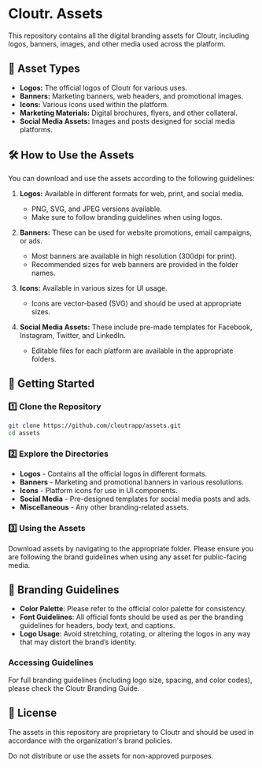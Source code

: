 # Cloutr. Assets

This repository contains all the digital branding assets for Cloutr, including logos, banners, images, and other media used across the platform.

## 📂 Asset Types

- **Logos:** The official logos of Cloutr for various uses.
- **Banners:** Marketing banners, web headers, and promotional images.
- **Icons:** Various icons used within the platform.
- **Marketing Materials:** Digital brochures, flyers, and other collateral.
- **Social Media Assets:** Images and posts designed for social media platforms.

## 🛠️ How to Use the Assets

You can download and use the assets according to the following guidelines:

1. **Logos:** Available in different formats for web, print, and social media.

   - PNG, SVG, and JPEG versions available.
   - Make sure to follow branding guidelines when using logos.

2. **Banners:** These can be used for website promotions, email campaigns, or ads.

   - Most banners are available in high resolution (300dpi for print).
   - Recommended sizes for web banners are provided in the folder names.

3. **Icons:** Available in various sizes for UI usage.

   - Icons are vector-based (SVG) and should be used at appropriate sizes.

4. **Social Media Assets:** These include pre-made templates for Facebook, Instagram, Twitter, and LinkedIn.
   - Editable files for each platform are available in the appropriate folders.

## 🚀 Getting Started

### 1️⃣ Clone the Repository

```sh
git clone https://github.com/cloutrapp/assets.git
cd assets
```

### 2️⃣ Explore the Directories

- **Logos** - Contains all the official logos in different formats.
- **Banners** - Marketing and promotional banners in various resolutions.
- **Icons** - Platform icons for use in UI components.
- **Social Media** - Pre-designed templates for social media posts and ads.
- **Miscellaneous** - Any other branding-related assets.

### 3️⃣ Using the Assets

Download assets by navigating to the appropriate folder.
Please ensure you are following the brand guidelines when using any asset for public-facing media.

## 🎨 Branding Guidelines

- **Color Palette**: Please refer to the official color palette for consistency.
- **Font Guidelines**: All official fonts should be used as per the branding guidelines for headers, body text, and captions.
- **Logo Usage**: Avoid stretching, rotating, or altering the logos in any way that may distort the brand’s identity.

### Accessing Guidelines

For full branding guidelines (including logo size, spacing, and color codes), please check the Cloutr Branding Guide.

## 🔐 License

The assets in this repository are proprietary to Cloutr and should be used in accordance with the organization's brand policies.

Do not distribute or use the assets for non-approved purposes.
